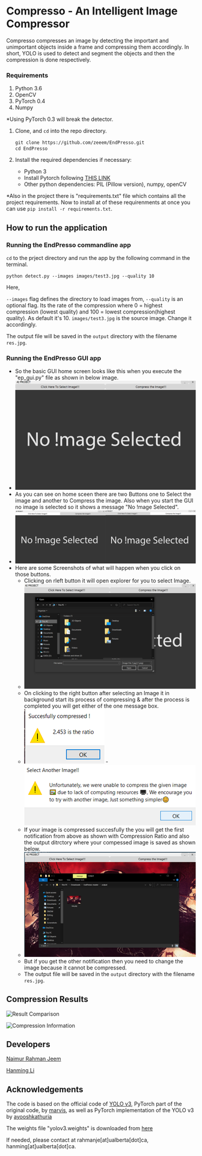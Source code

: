 # Compresso - An Intelligent Image Compressor

Compresso compresses an image by detecting the important and unimportant objects inside a frame and compressing them accordingly. In short, YOLO is used to detect and segment the objects and then the compression is done respectively. 

### Requirements
1. Python 3.6
2. OpenCV
3. PyTorch 0.4
4. Numpy

*Using PyTorch 0.3 will break the detector.


1. Clone, and `cd` into the repo directory. 
   ```Shell
   git clone https://github.com/zeeem/EndPresso.git
   cd EndPresso
   ```
2. Install the required dependencies if necessary:
   
   - Python 3
   - Install Pytorch following [THIS LINK](https://pytorch.org/get-started/locally/)
   - Other python dependencies: PIL (Pillow version), numpy, openCV

*Also in the project there is "requirements.txt" file which contains all the project requirements. Now to install at of these requirenments at once you can use `pip install -r requirements.txt`.


## How to run the application

### Running the EndPresso commandline app

`cd` to the prject directory and run the app by the following command in the terminal.

```
python detect.py --images images/test3.jpg --quality 10
```

Here,

`--images` flag defines the directory to load images from, 
`--quality` is an optional flag. Its the rate of the compression where 0 = highest compression (lowest quality) and 100 = lowest compression(highest quality). As default it's 10.
`images/test3.jpg` is the source image. Change it accordingly. 

The output file will be saved in the `output` directory with the filename `res.jpg`.

### Running the EndPresso GUI app

- So the basic GUI home screen looks like this when you execute the "ep_gui.py" file as shown in below image.
- ![Homescreen](https://github.com/rutvikraj/Image-Compressor/blob/main/gui_images/main_screen.png)
- As you can see on home sceen there are two Buttons one to Select the image and another to Compress the image. Also when you start the GUI no image is selected so it shows a message "No !mage Selected".
- ![Buttons](https://github.com/rutvikraj/Image-Compressor/blob/main/gui_images/Buttons.png)
- Here are some Screenshots of what will happen when you click on those buttons.
   - Clicking on rleft button it will open explorer for you to select Image.
   - ![Button !](https://github.com/rutvikraj/Image-Compressor/blob/main/gui_images/B1_pressed.png)
   - On clicking to the right button after selecting an Image it in background start its process of compressing & after the process is completed you will get either of the one message box.
   -  ![Notification](https://github.com/rutvikraj/Image-Compressor/blob/main/gui_images/notifi.png) - ![Notification](https://github.com/rutvikraj/Image-Compressor/blob/main/gui_images/notify.png)
   - If your image is compressed succesfully the you will get the first notification from above as shown with Compression Ratio and also the output ditrctory where your compessed image is saved as shown below.
   - ![Notification](https://github.com/rutvikraj/Image-Compressor/blob/main/gui_images/uotput.png) 
   - But if you get the other notification then you need to change the image because it cannot be compressed.
   - The output file will be saved in the `output` directory with the filename `res.jpg`.



## Compression Results

![Result Comparison](https://github.com/zeeem/EndPresso/blob/master/temp/res_comparison.png)

![Compression Information](https://github.com/zeeem/EndPresso/blob/master/temp/res_compression_info.png)



## Developers
[Naimur Rahman Jeem](https://www.linkedin.com/in/zeeem/)

[Hanming Li](https://www.linkedin.com/in/hanming-li-306b11199/)

## Acknowledgements
The code is based on the official code of [YOLO v3](https://github.com/pjreddie/darknet), PyTorch part of the original code, by [marvis](https://github.com/marvis/pytorch-yolo2), as well as PyTorch implementation of the YOLO v3 by [ayooshkathuria](https://github.com/ayooshkathuria/pytorch-yolo-v3)

The weights file "yolov3.weights" is downloaded from [here](https://pjreddie.com/media/files/yolov3.weights)


If needed, please contact at rahmanje[at]ualberta[dot]ca, hanming[at]ualberta[dot]ca.
